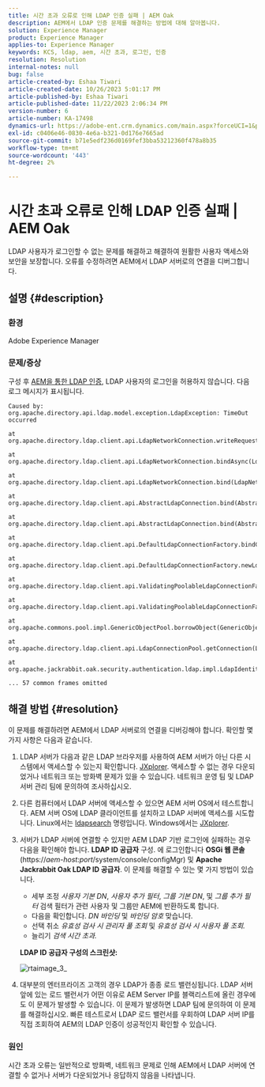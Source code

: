 ```yaml
---
title: 시간 초과 오류로 인해 LDAP 인증 실패 | AEM Oak
description: AEM에서 LDAP 인증 문제를 해결하는 방법에 대해 알아봅니다.
solution: Experience Manager
product: Experience Manager
applies-to: Experience Manager
keywords: KCS, ldap, aem, 시간 초과, 로그인, 인증
resolution: Resolution
internal-notes: null
bug: false
article-created-by: Eshaa Tiwari
article-created-date: 10/26/2023 5:01:17 PM
article-published-by: Eshaa Tiwari
article-published-date: 11/22/2023 2:06:34 PM
version-number: 6
article-number: KA-17498
dynamics-url: https://adobe-ent.crm.dynamics.com/main.aspx?forceUCI=1&pagetype=entityrecord&etn=knowledgearticle&id=ab0c6943-2174-ee11-9ae7-6045bd0063aa
exl-id: c0406e46-0830-4e6a-b321-0d176e7665ad
source-git-commit: b71e5edf236d0169fef3bba53212360f478a8b35
workflow-type: tm+mt
source-wordcount: '443'
ht-degree: 2%

---
```


# 시간 초과 오류로 인해 LDAP 인증 실패 | AEM Oak


LDAP 사용자가 로그인할 수 없는 문제를 해결하고 해결하여 원활한 사용자 액세스와 보안을 보장합니다. 오류를 수정하려면 AEM에서 LDAP 서버로의 연결을 디버그합니다.

## 설명 {#description}


### <b>환경</b>

Adobe Experience Manager



### <b>문제/증상</b>

구성 후 [AEM을 통한 LDAP 인증](https://experienceleague.adobe.com/docs/experience-manager-65/administering/security/ldap-config.html?lang=en), LDAP 사용자의 로그인을 허용하지 않습니다. 다음 로그 메시지가 표시됩니다.


```
Caused by: org.apache.directory.api.ldap.model.exception.LdapException: TimeOut occurred

at org.apache.directory.ldap.client.api.LdapNetworkConnection.writeRequest(LdapNetworkConnection.java:4106)

at org.apache.directory.ldap.client.api.LdapNetworkConnection.bindAsync(LdapNetworkConnection.java:1290)

at org.apache.directory.ldap.client.api.LdapNetworkConnection.bind(LdapNetworkConnection.java:1188)

at org.apache.directory.ldap.client.api.AbstractLdapConnection.bind(AbstractLdapConnection.java:127)

at org.apache.directory.ldap.client.api.AbstractLdapConnection.bind(AbstractLdapConnection.java:112)

at org.apache.directory.ldap.client.api.DefaultLdapConnectionFactory.bindConnection(DefaultLdapConnectionFactory.java:64)

at org.apache.directory.ldap.client.api.DefaultLdapConnectionFactory.newLdapConnection(DefaultLdapConnectionFactory.java:107)

at org.apache.directory.ldap.client.api.ValidatingPoolableLdapConnectionFactory.makeObject(ValidatingPoolableLdapConnectionFactory.java:133)

at org.apache.directory.ldap.client.api.ValidatingPoolableLdapConnectionFactory.makeObject(ValidatingPoolableLdapConnectionFactory.java:59)

at org.apache.commons.pool.impl.GenericObjectPool.borrowObject(GenericObjectPool.java:1188)

at org.apache.directory.ldap.client.api.LdapConnectionPool.getConnection(LdapConnectionPool.java:123)

at org.apache.jackrabbit.oak.security.authentication.ldap.impl.LdapIdentityProvider.connect(LdapIdentityProvider.java:771)

... 57 common frames omitted
```



## 해결 방법 {#resolution}


이 문제를 해결하려면 AEM에서 LDAP 서버로의 연결을 디버깅해야 합니다. 확인할 몇 가지 사항은 다음과 같습니다.

1. LDAP 서버가 다음과 같은 LDAP 브라우저를 사용하여 AEM 서버가 아닌 다른 시스템에서 액세스할 수 있는지 확인합니다. [JXplorer](https://jxplorer.org/). 액세스할 수 없는 경우 다운되었거나 네트워크 또는 방화벽 문제가 있을 수 있습니다. 네트워크 운영 팀 및 LDAP 서버 관리 팀에 문의하여 조사하십시오.
2. 다른 컴퓨터에서 LDAP 서버에 액세스할 수 있으면 AEM 서버 OS에서 테스트합니다. AEM 서버 OS에 LDAP 클라이언트를 설치하고 LDAP 서버에 액세스를 시도합니다. Linux에서는 [ldapsearch](https://access.redhat.com/documentation/en-us/red_hat_directory_server/11/html/administration_guide/examples-of-common-ldapsearches) 명령입니다. Windows에서는 [JXplorer](https://jxplorer.org/).
3. 서버가 LDAP 서버에 연결할 수 있지만 AEM LDAP 기반 로그인에 실패하는 경우 다음을 확인해야 합니다. <b>LDAP ID 공급자</b> 구성. 에 로그인합니다 <b>OSGi 웹 콘솔</b> (https://*aem-host:port*/system/console/configMgr) 및 <b>Apache Jackrabbit Oak LDAP ID 공급자</b>. 이 문제를 해결할 수 있는 몇 가지 방법이 있습니다.

   - 세부 조정 *사용자 기본 DN*, *사용자 추가 필터*, *그룹 기본 DN*, 및 *그룹 추가 필터* 검색 필터가 관련 사용자 및 그룹만 AEM에 반환하도록 합니다.
   - 다음을 확인합니다. *DN 바인딩* 및 *바인딩 암호* 맞습니다.
   - 선택 취소 *유효성 검사 시 관리자 풀 조회* 및 *유효성 검사 시 사용자 풀 조회.*
   - 늘리기 *검색 시간 초과.*

   <b>LDAP ID 공급자 구성의 스크린샷:</b>


   ![rtaimage_3_](https://helpx.adobe.com/content/dam/help/en/experience-manager/kb/LDAP-error/jcr%3acontent/main-pars/image/rtaimage_3_.png "rtaimage_3_")
4. 대부분의 엔터프라이즈 고객의 경우 LDAP가 종종 로드 밸런싱됩니다. LDAP 서버 앞에 있는 로드 밸런서가 어떤 이유로 AEM Server IP를 블랙리스트에 올린 경우에도 이 문제가 발생할 수 있습니다. 이 문제가 발생하면 LDAP 팀에 문의하여 이 문제를 해결하십시오. 빠른 테스트로서 LDAP 로드 밸런서를 우회하여 LDAP 서버 IP를 직접 조회하여 AEM의 LDAP 인증이 성공적인지 확인할 수 있습니다.


### <b>원인</b>

시간 초과 오류는 일반적으로 방화벽, 네트워크 문제로 인해 AEM에서 LDAP 서버에 연결할 수 없거나 서버가 다운되었거나 응답하지 않음을 나타냅니다.
